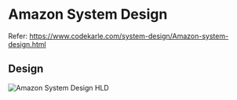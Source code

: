 # Amazon System Design
Refer: https://www.codekarle.com/system-design/Amazon-system-design.html

## Design
![Amazon System Design HLD]()

